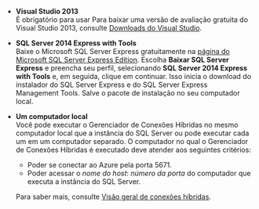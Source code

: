 
- **Visual Studio 2013** <br/>É obrigatório para usar Para baixar uma versão de avaliação gratuita do Visual Studio 2013, consulte [Downloads do Visual Studio](http://www.visualstudio.com/downloads/download-visual-studio-vs). 

- **SQL Server 2014 Express with Tools** <br/>Baixe o Microsoft SQL Server Express gratuitamente na [página do Microsoft SQL Server Express Edition](http://www.microsoft.com/pt-br/server-cloud/Products/sql-server-editions/sql-server-express.aspx). Escolha **Baixar SQL Server Express** e preencha seu perfil, selecionando **SQL Server 2014 Express with Tools** e, em seguida, clique em continuar. Isso inicia o download do instalador do SQL Server Express e do SQL Server Express Management Tools. Salve o pacote de instalação no seu computador local.

- **Um computador local** <br/>Você pode executar o Gerenciador de Conexões Híbridas no mesmo computador local que a instância do SQL Server ou pode executar cada um em um computador separado. O computador no qual o Gerenciador de Conexões Híbridas é executado deve atender aos seguintes critérios:

	- Poder se conectar ao Azure pela porta 5671.
	- Poder acessar o *nome do host*: *número da porta* do computador que executa a instância do SQL Server.  

	Para saber mais, consulte [Visão geral de conexões híbridas](../articles/integration-hybrid-connection-overview.md).

<!---HONumber=62-->